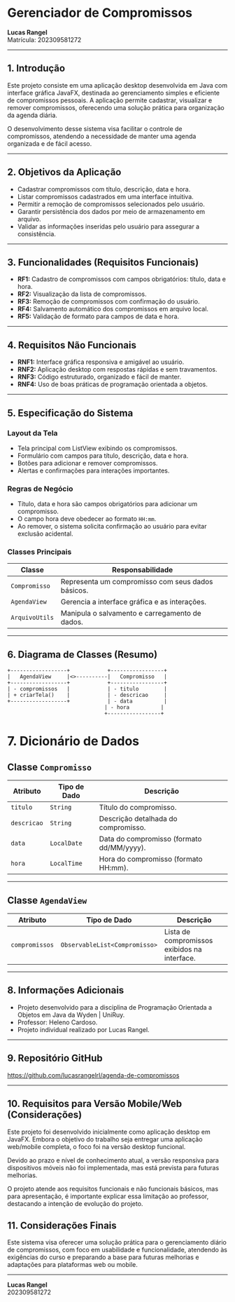 
# Gerenciador de Compromissos

**Lucas Rangel**  
Matrícula: 202309581272

---

## 1. Introdução

Este projeto consiste em uma aplicação desktop desenvolvida em Java com interface gráfica JavaFX, destinada ao gerenciamento simples e eficiente de compromissos pessoais. A aplicação permite cadastrar, visualizar e remover compromissos, oferecendo uma solução prática para organização da agenda diária.

O desenvolvimento desse sistema visa facilitar o controle de compromissos, atendendo a necessidade de manter uma agenda organizada e de fácil acesso.

---

## 2. Objetivos da Aplicação

- Cadastrar compromissos com título, descrição, data e hora.
- Listar compromissos cadastrados em uma interface intuitiva.
- Permitir a remoção de compromissos selecionados pelo usuário.
- Garantir persistência dos dados por meio de armazenamento em arquivo.
- Validar as informações inseridas pelo usuário para assegurar a consistência.

---

## 3. Funcionalidades (Requisitos Funcionais)

- **RF1:** Cadastro de compromissos com campos obrigatórios: título, data e hora.
- **RF2:** Visualização da lista de compromissos.
- **RF3:** Remoção de compromissos com confirmação do usuário.
- **RF4:** Salvamento automático dos compromissos em arquivo local.
- **RF5:** Validação de formato para campos de data e hora.

---

## 4. Requisitos Não Funcionais

- **RNF1:** Interface gráfica responsiva e amigável ao usuário.
- **RNF2:** Aplicação desktop com respostas rápidas e sem travamentos.
- **RNF3:** Código estruturado, organizado e fácil de manter.
- **RNF4:** Uso de boas práticas de programação orientada a objetos.

---

## 5. Especificação do Sistema

### Layout da Tela

- Tela principal com ListView exibindo os compromissos.
- Formulário com campos para título, descrição, data e hora.
- Botões para adicionar e remover compromissos.
- Alertas e confirmações para interações importantes.

### Regras de Negócio

- Título, data e hora são campos obrigatórios para adicionar um compromisso.
- O campo hora deve obedecer ao formato `HH:mm`.
- Ao remover, o sistema solicita confirmação ao usuário para evitar exclusão acidental.

### Classes Principais

| Classe        | Responsabilidade                                   |
|---------------|---------------------------------------------------|
| `Compromisso` | Representa um compromisso com seus dados básicos.|
| `AgendaView`  | Gerencia a interface gráfica e as interações.     |
| `ArquivoUtils`| Manipula o salvamento e carregamento de dados.    |

---

## 6. Diagrama de Classes (Resumo)

```
+------------------+            +-----------------+
|   AgendaView     |<>----------|   Compromisso   |
+------------------+            +-----------------+
| - compromissos   |            | - titulo        |
| + criarTela()    |            | - descricao     |
+------------------+            | - data          |
                               | - hora          |
                               +-----------------+
```
# 7. Dicionário de Dados

## Classe `Compromisso`

| Atributo    | Tipo de Dado | Descrição                                 |
|-------------|--------------|-------------------------------------------|
| `titulo`    | `String`     | Título do compromisso.                    |
| `descricao` | `String`     | Descrição detalhada do compromisso.       |
| `data`      | `LocalDate`  | Data do compromisso (formato dd/MM/yyyy). |
| `hora`      | `LocalTime`  | Hora do compromisso (formato HH:mm).      |

---

## Classe `AgendaView`

| Atributo       | Tipo de Dado                     | Descrição                                         |
|----------------|----------------------------------|---------------------------------------------------|
| `compromissos` | `ObservableList<Compromisso>`    | Lista de compromissos exibidos na interface.      |
---

## 8. Informações Adicionais

- Projeto desenvolvido para a disciplina de Programação Orientada a Objetos em Java da Wyden | UniRuy.
- Professor: Heleno Cardoso.
- Projeto individual realizado por Lucas Rangel.

---

## 9. Repositório GitHub

https://github.com/lucasrangelrl/agenda-de-compromissos

---
## 10. Requisitos para Versão Mobile/Web (Considerações)  
Este projeto foi desenvolvido inicialmente como aplicação desktop em JavaFX. Embora o objetivo do trabalho seja entregar uma aplicação web/mobile completa, o foco foi na versão desktop funcional.

Devido ao prazo e nível de conhecimento atual, a versão responsiva para dispositivos móveis não foi implementada, mas está prevista para futuras melhorias.

O projeto atende aos requisitos funcionais e não funcionais básicos, mas para apresentação, é importante explicar essa limitação ao professor, destacando a intenção de evolução do projeto.

## 11. Considerações Finais

Este sistema visa oferecer uma solução prática para o gerenciamento diário de compromissos, com foco em usabilidade e funcionalidade, atendendo às exigências do curso e preparando a base para futuras melhorias e adaptações para plataformas web ou mobile.

---

**Lucas Rangel**  
202309581272
